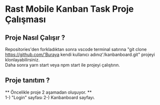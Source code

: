 # Rast Mobile Kanban Task Proje Çalışması

## Proje Nasıl Çalışır ? 
Repositories'den forkladıktan sonra vscode terminal satırına "git clone https://github.com/'Buraya kendi kullanıcı adınız'/kanbanboard.git" projeyi klonlayabilirsiniz.<br/>
Daha sonra yarn start veya npm start ile projeyi çalıştırın.



## Proje tanıtım ?
** Öncelikle proje 2 aşamadan oluşuyor. **  
1-) "Login" sayfası 
2-) Kanbanboard sayfayı.

